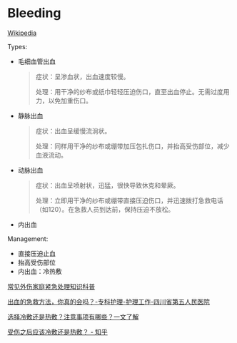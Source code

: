 # Bleeding
[Wikipedia](https://en.wikipedia.org/wiki/Bleeding)

Types:
- 毛细血管出血

  > 症状：呈渗血状，出血速度较慢。
  > 
  > 处理：用干净的纱布或纸巾轻轻压迫伤口，直至出血停止。无需过度用力，以免加重伤口。
- 静脉出血

  > 症状：出血呈缓慢流淌状。
  > 
  > 处理：同样用干净的纱布或绷带加压包扎伤口，并抬高受伤部位，减少血液流动。
- 动脉出血

  > 症状：出血呈喷射状，迅猛，很快导致休克和晕厥。
  > 
  > 处理：立即用干净的纱布或绷带直接压迫伤口，并迅速拨打急救电话（如120）。在急救人员到达前，保持压迫不放松。
- 内出血

Management:
- 直接压迫止血
- 抬高受伤部位
- 内出血：冷热敷

[常见外伤家庭紧急处理知识科普](http://www.zhmda.org.cn/article/13388?id=62)

[出血的急救方法，你真的会吗？-专科护理-护理工作-四川省第五人民医院](http://m.scswyy.com/nursing_edu/2021/oQeZD5bp.html)

[选择冷敷还是热敷？注意事项有哪些？一文了解](https://content-static.cctvnews.cctv.com/snow-book/index.html?item_id=5979337638031927209)

[受伤之后应该冷敷还是热敷？ - 知乎](https://zhuanlan.zhihu.com/p/405077831)
